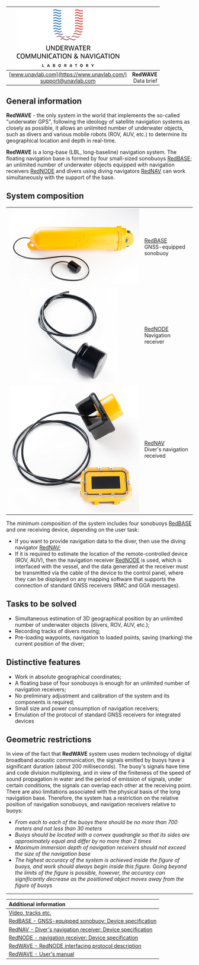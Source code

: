 | ![logo](/documentation/sm_logo.png) |  |
| :---: | ---: |
| [www.unavlab.com](https://www.unavlab.com/) <br/> [support@unavlab.com](mailto:support@unavlab.com) | **RedWAVE**<br/> Data brief |

<div style="page-break-after: always;"></div>

## General information
**RedWAVE** - the only system in the world that implements the so-called "underwater GPS", following the ideology of satellite 
navigation systems as closely as possible, it allows an unlimited number of underwater objects, such as divers and various mobile robots (ROV, AUV, etc.) to determine
its geographical location and depth in real-time.

**RedWAVE** is a long-base (LBL, long-baseline) navigation system. The floating navigation base is formed by four small-sized
sonobuoys [RedBASE](RedBASE_Specification_en.md); an unlimited number of underwater objects equipped with navigation receivers [RedNODE](RedNODE_Specification_en.md) and divers using diving navigators [RedNAV](RedNAV_Specification_en.md) can work simultaneously with the support of the base.

<div style="page-break-after: always;"></div>

## System composition

|  |  |
| :---: | :--- |
| ![RedBASE](/documentation/def_redbase_yellow.png) | [RedBASE](RedBASE_Specification_en.md) <br/> GNSS-equipped sonobuoy |
| ![RedNODE](/documentation/def_modem_black.png) | [RedNODE](RedNODE_Specification_en.md) <br/> Navigation receiver |
| ![RedNAV](/documentation/def_rednav_yellow.png) | [RedNAV](RedNAV_Specification_en.md) <br/> Diver's navigation received |

The minimum composition of the system includes four sonobuoys [RedBASE](RedBASE_Specification_en.md) and one receiving device, 
depending on the user task:
* If you want to provide navigation data to the diver, then use the diving navigator [RedNAV](RedNAV_Specification_en.md);
* If it is required to estimate the location of the remote-controlled device (ROV, AUV), then the navigation receiver 
[RedNODE](RedNODE_Specification_en.md) is used, which is interfaced with the vessel, and the data generated at the receiver must be 
transmitted via the cable of the device to the control panel, where they can be displayed on any mapping software that supports the 
connection of standard GNSS receivers (RMC and GGA messages).

<div style="page-break-after: always;"></div>

## Tasks to be solved
* Simultaneous estimation of 3D geographical position by an unlimited number of underwater objects (divers, ROV, AUV, etc.);
* Recording tracks of divers moving;
* Pre-loading waypoints, navigation to loaded points, saving (marking) the current position of the diver;

<div style="page-break-after: always;"></div>

## Distinctive features
* Work in absolute geographical coordinates;
* A floating base of four sonobuoys is enough for an unlimited number of navigation receivers;
* No preliminary adjustment and calibration of the system and its components is required;
* Small size and power consumption of navigation receivers;
* Emulation of the protocol of standard GNSS receivers for integrated devices

<div style="page-break-after: always;"></div>

## Geometric restrictions
In view of the fact that **RedWAVE** system uses modern technology of digital broadband acoustic communication, the signals emitted by 
buoys have a significant duration (about 200 milliseconds). The buoy's signals have time and code division multiplexing, and in view of 
the finiteness of the speed of sound propagation in water and the period of emission of signals, under certain conditions, the signals 
can overlap each other at the receiving point. There are also limitations associated with the physical basis of the long navigation base.
Therefore, the system has a restriction on the relative position of navigation sonobuoys, and navigation receivers relative to buoys:
* _From each to each of the buoys there should be no more than 700 meters and not less than 30 meters_
* _Buoys should be located with a convex quadrangle so that its sides are approximately equal and differ by no more than 2 times_
* _Maximum immersion depth of navigation receivers should not exceed the size of the navigation base_
* _The highest accuracy of the system is achieved inside the figure of buoys, and work should always begin inside this figure. 
Going beyond the limits of the figure is possible, however, the accuracy can significantly decrease as the positioned object moves away 
from the figure of buoys_

<div style="page-break-after: always;"></div>

_________  

| **Additional information** |
| :--- |
| [Video, tracks etc.](media.md) |
| [RedBASE - GNSS-equipped sonobuoy: Device specification](RedBASE_Specification_en.md) |
| [RedNAV - Diver's navigation receiver: Device specification](RedNAV_Specification_en.md) |
| [RedNODE - navigation receiver: Device specification](RedNODE_Specification_en.md) |
| [RedWAVE - RedNODE interfacing protocol description](RedWAVE_Protocol_Specification_en.md) |
| [RedWAVE - User's manual](RedWAVE_Users_Manual_en.md) |
